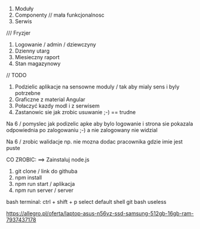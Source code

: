 1. Moduły
2. Componenty // mała funkcjonalnosc
3. Serwis






/// Fryzjer
1. Logowanie / admin / dziewczyny
2. Dzienny utarg
3. Miesieczny raport
4. Stan magazynowy


// TODO

1. Podzielic aplikacje na sensowne moduly / tak aby mialy sens i byly potrzebne
2. Graficzne z material Angular
3. Połaczyć kazdy modl i z serwisem
4. Zastanowic sie jak zrobic usuwanie ;-) == trudne


Na 6 / pomyslec jak podizelic apke aby bylo logowanie i strona sie pokazala
odpowiednia po zalogowaniu ;-) a nie zalogowany nie widzial

Na 6 / zrobic walidacje np. nie mozna dodac pracownika gdzie imie jest puste


CO ZROBIC:
==> Zainstaluj node.js
1. git clone / link do githuba
2. npm install
3. npm run start / aplikacja
4. npm run server / server

bash terminal:
ctrl + shift + p
select default shell
git bash          useless

https://allegro.pl/oferta/laptop-asus-n56vz-ssd-samsung-512gb-16gb-ram-7937437178